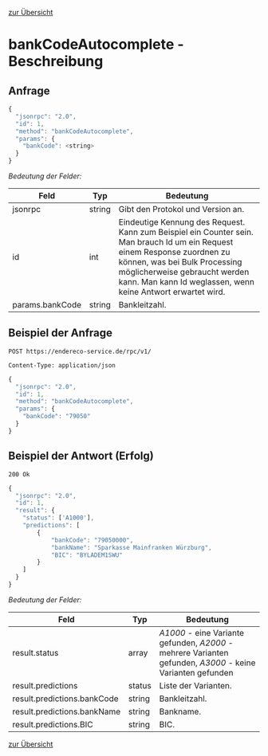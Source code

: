 [zur Übersicht](../readme.md)

# bankCodeAutocomplete - Beschreibung

## Anfrage

```javascript
{
  "jsonrpc": "2.0",
  "id": 1,
  "method": "bankCodeAutocomplete",
  "params": {
    "bankCode": <string>
  }  
}
```

*Bedeutung der Felder:*

| Feld | Typ | Bedeutung |
| ---- | --- | --------- |
| jsonrpc | string | Gibt den Protokol und Version an. |
| id | int | Eindeutige Kennung des Request. Kann zum Beispiel ein Counter sein. Man brauch Id um ein Request einem Response zuordnen zu können, was bei Bulk Processing möglicherweise gebraucht werden kann. Man kann Id weglassen, wenn keine Antwort erwartet wird. |
| params.bankCode | string | Bankleitzahl. |

## Beispiel der Anfrage

```
POST https://endereco-service.de/rpc/v1/

Content-Type: application/json
```

```javascript
{
  "jsonrpc": "2.0",
  "id": 1,
  "method": "bankCodeAutocomplete",
  "params": {
    "bankCode": "79050"
  }
}
```

## Beispiel der Antwort (Erfolg)

```
200 Ok
```

```javascript
{
  "jsonrpc": "2.0",
  "id": 1,
  "result": {
    "status": ['A1000'],
    "predictions": [
        {
            "bankCode": "79050000",
            "bankName": "Sparkasse Mainfranken Würzburg",
            "BIC": "BYLADEM1SWU"
        }
    ]
  }
}
```

*Bedeutung der Felder:*

| Feld | Typ | Bedeutung |
| ---- | --- | --------- |
| result.status | array | *A1000* - eine Variante gefunden, *A2000* - mehrere Varianten gefunden, *A3000* - keine Varianten gefunden |
| result.predictions | status | Liste der Varianten. |
| result.predictions.bankCode | string | Bankleitzahl. |
| result.predictions.bankName | string | Bankname. |
| result.predictions.BIC | string | BIC. |


[zur Übersicht](../readme.md)
